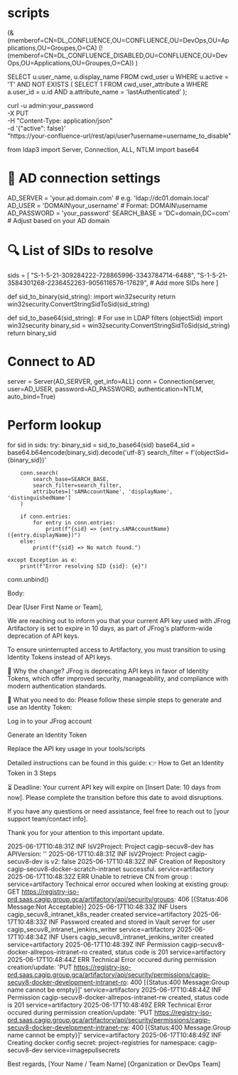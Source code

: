 # scripts


(&
  (memberof=CN=DL_CONFLUENCE,OU=CONFLUENCE,OU=DevOps,OU=Applications,OU=Groupes,O=CA)
  (!(memberof=CN=DL_CONFLUENCE_DISABLED,OU=CONFLUENCE,OU=DevOps,OU=Applications,OU=Groupes,O=CA))
)


SELECT u.user_name, u.display_name
FROM cwd_user u
WHERE u.active = 'T'
  AND NOT EXISTS (
    SELECT 1 FROM cwd_user_attribute a
    WHERE a.user_id = u.id AND a.attribute_name = 'lastAuthenticated'
  );


curl -u admin:your_password \
  -X PUT \
  -H "Content-Type: application/json" \
  -d '{"active": false}' \
  "https://your-confluence-url/rest/api/user?username=username_to_disable"
  



from ldap3 import Server, Connection, ALL, NTLM
import base64

# 🔧 AD connection settings
AD_SERVER = 'your.ad.domain.com'         # e.g. 'ldap://dc01.domain.local'
AD_USER = 'DOMAIN\\your_username'        # Format: DOMAIN\\username
AD_PASSWORD = 'your_password'
SEARCH_BASE = 'DC=domain,DC=com'         # Adjust based on your AD domain

# 🔍 List of SIDs to resolve
sids = [
    "S-1-5-21-309284222-728865996-3343784714-6488",
    "S-1-5-21-3584301268-2236452263-9056116576-17629",
    # Add more SIDs here
]

def sid_to_binary(sid_string):
    import win32security
    return win32security.ConvertStringSidToSid(sid_string)

def sid_to_base64(sid_string):
    # For use in LDAP filters (objectSid)
    import win32security
    binary_sid = win32security.ConvertStringSidToSid(sid_string)
    return binary_sid

# Connect to AD
server = Server(AD_SERVER, get_info=ALL)
conn = Connection(server, user=AD_USER, password=AD_PASSWORD, authentication=NTLM, auto_bind=True)

# Perform lookup
for sid in sids:
    try:
        binary_sid = sid_to_base64(sid)
        base64_sid = base64.b64encode(binary_sid).decode('utf-8')
        search_filter = f'(objectSid={binary_sid})'

        conn.search(
            search_base=SEARCH_BASE,
            search_filter=search_filter,
            attributes=['sAMAccountName', 'displayName', 'distinguishedName']
        )

        if conn.entries:
            for entry in conn.entries:
                print(f"{sid} => {entry.sAMAccountName} ({entry.displayName})")
        else:
            print(f"{sid} => No match found.")

    except Exception as e:
        print(f"Error resolving SID {sid}: {e}")

conn.unbind()




Body:

Dear [User First Name or Team],

We are reaching out to inform you that your current API key used with JFrog Artifactory is set to expire in 10 days, as part of JFrog's platform-wide deprecation of API keys.

To ensure uninterrupted access to Artifactory, you must transition to using Identity Tokens instead of API keys.

🔄 Why the change?
JFrog is deprecating API keys in favor of Identity Tokens, which offer improved security, manageability, and compliance with modern authentication standards.

🧭 What you need to do:
Please follow these simple steps to generate and use an Identity Token:

Log in to your JFrog account

Generate an Identity Token

Replace the API key usage in your tools/scripts

Detailed instructions can be found in this guide:
👉 How to Get an Identity Token in 3 Steps

⏳ Deadline:
Your current API key will expire on [Insert Date: 10 days from now].
Please complete the transition before this date to avoid disruptions.

If you have any questions or need assistance, feel free to reach out to [your support team/contact info].

Thank you for your attention to this important update.




2025-06-17T10:48:31Z INF IsV2Project: Project cagip-secuv8-dev has APIVersion: ''
2025-06-17T10:48:31Z INF IsV2Project: Project cagip-secuv8-dev is v2: false
2025-06-17T10:48:32Z INF Creation of Repository cagip-secuv8-docker-scratch-intranet successful. service=artifactory
2025-06-17T10:48:32Z ERR Unable to retrieve CN from group :  service=artifactory
Technical error occured when looking at existing group:  GET https://registry-iso-prd.saas.cagip.group.gca/artifactory/api/security/groups: 406 [{Status:406 Message:Not Acceptable}]
2025-06-17T10:48:33Z INF Users cagip_secuv8_intranet_k8s_reader created service=artifactory
2025-06-17T10:48:33Z INF Password created and stored in Vault server for user cagip_secuv8_intranet_jenkins_writer service=artifactory
2025-06-17T10:48:34Z INF Users cagip_secuv8_intranet_jenkins_writer created service=artifactory
2025-06-17T10:48:39Z INF Permission cagip-secuv8-docker-allrepos-intranet-ro created, status code is 201 service=artifactory
2025-06-17T10:48:44Z ERR Technical Error occured during permission creation/update: 'PUT https://registry-iso-prd.saas.cagip.group.gca/artifactory/api/security/permissions/cagip-secuv8-docker-development-intranet-ro: 400 [{Status:400 Message:Group name cannot be empty}]' service=artifactory
2025-06-17T10:48:44Z INF Permission cagip-secuv8-docker-allrepos-intranet-rw created, status code is 201 service=artifactory
2025-06-17T10:48:49Z ERR Technical Error occured during permission creation/update: 'PUT https://registry-iso-prd.saas.cagip.group.gca/artifactory/api/security/permissions/cagip-secuv8-docker-development-intranet-rw: 400 [{Status:400 Message:Group name cannot be empty}]' service=artifactory
2025-06-17T10:48:49Z INF Creating docker config secret: project-registries for namespace: cagip-secuv8-dev service=imagepullsecrets


Best regards,
[Your Name / Team Name]
[Organization or DevOps Team]

